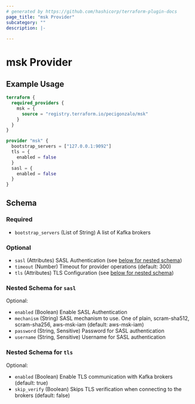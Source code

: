 ```yaml
---
# generated by https://github.com/hashicorp/terraform-plugin-docs
page_title: "msk Provider"
subcategory: ""
description: |-
  
---
```


# msk Provider



## Example Usage

```terraform
terraform {
  required_providers {
    msk = {
      source = "registry.terraform.io/pecigonzalo/msk"
    }
  }
}

provider "msk" {
  bootstrap_servers = ["127.0.0.1:9092"]
  tls = {
    enabled = false
  }
  sasl = {
    enabled = false
  }
}
```

<!-- schema generated by tfplugindocs -->
## Schema

### Required

- `bootstrap_servers` (List of String) A list of Kafka brokers

### Optional

- `sasl` (Attributes) SASL Authentication (see [below for nested schema](#nestedatt--sasl))
- `timeout` (Number) Timeout for provider operations (default: 300)
- `tls` (Attributes) TLS Configuration (see [below for nested schema](#nestedatt--tls))

<a id="nestedatt--sasl"></a>
### Nested Schema for `sasl`

Optional:

- `enabled` (Boolean) Enable SASL Authentication
- `mechanism` (String) SASL mechanism to use. One of plain, scram-sha512, scram-sha256, aws-msk-iam (default: aws-msk-iam)
- `password` (String, Sensitive) Password for SASL authentication
- `username` (String, Sensitive) Username for SASL authentication


<a id="nestedatt--tls"></a>
### Nested Schema for `tls`

Optional:

- `enabled` (Boolean) Enable TLS communication with Kafka brokers (default: true)
- `skip_verify` (Boolean) Skips TLS verification when connecting to the brokers (default: false)
